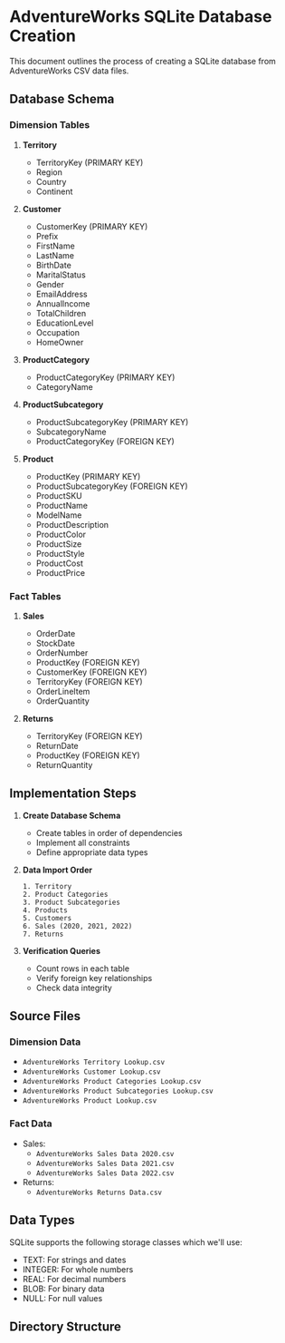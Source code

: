 # AdventureWorks SQLite Database Creation

This document outlines the process of creating a SQLite database from AdventureWorks CSV data files.

## Database Schema

### Dimension Tables

1. **Territory**
   - TerritoryKey (PRIMARY KEY)
   - Region
   - Country
   - Continent

1. **Customer**
   - CustomerKey (PRIMARY KEY)
   - Prefix
   - FirstName
   - LastName
   - BirthDate
   - MaritalStatus
   - Gender
   - EmailAddress
   - AnnualIncome
   - TotalChildren
   - EducationLevel
   - Occupation
   - HomeOwner

1. **ProductCategory**
   - ProductCategoryKey (PRIMARY KEY)
   - CategoryName

1. **ProductSubcategory**
   - ProductSubcategoryKey (PRIMARY KEY)
   - SubcategoryName
   - ProductCategoryKey (FOREIGN KEY)

1. **Product**
   - ProductKey (PRIMARY KEY)
   - ProductSubcategoryKey (FOREIGN KEY)
   - ProductSKU
   - ProductName
   - ModelName
   - ProductDescription
   - ProductColor
   - ProductSize
   - ProductStyle
   - ProductCost
   - ProductPrice

### Fact Tables

1. **Sales**
   - OrderDate
   - StockDate
   - OrderNumber
   - ProductKey (FOREIGN KEY)
   - CustomerKey (FOREIGN KEY)
   - TerritoryKey (FOREIGN KEY)
   - OrderLineItem
   - OrderQuantity

1. **Returns**
   - TerritoryKey (FOREIGN KEY)
   - ReturnDate
   - ProductKey (FOREIGN KEY)
   - ReturnQuantity

## Implementation Steps

1. **Create Database Schema**
   - Create tables in order of dependencies
   - Implement all constraints
   - Define appropriate data types

2. **Data Import Order**
   ```
   1. Territory
   2. Product Categories
   3. Product Subcategories
   4. Products
   5. Customers
   6. Sales (2020, 2021, 2022)
   7. Returns
   ```

3. **Verification Queries**
   - Count rows in each table
   - Verify foreign key relationships
   - Check data integrity

## Source Files

### Dimension Data
- `AdventureWorks Territory Lookup.csv`
- `AdventureWorks Customer Lookup.csv`
- `AdventureWorks Product Categories Lookup.csv`
- `AdventureWorks Product Subcategories Lookup.csv`
- `AdventureWorks Product Lookup.csv`

### Fact Data
- Sales:
  - `AdventureWorks Sales Data 2020.csv`
  - `AdventureWorks Sales Data 2021.csv`
  - `AdventureWorks Sales Data 2022.csv`
- Returns:
  - `AdventureWorks Returns Data.csv`

## Data Types

SQLite supports the following storage classes which we'll use:
- TEXT: For strings and dates
- INTEGER: For whole numbers
- REAL: For decimal numbers
- BLOB: For binary data
- NULL: For null values

## Directory Structure 